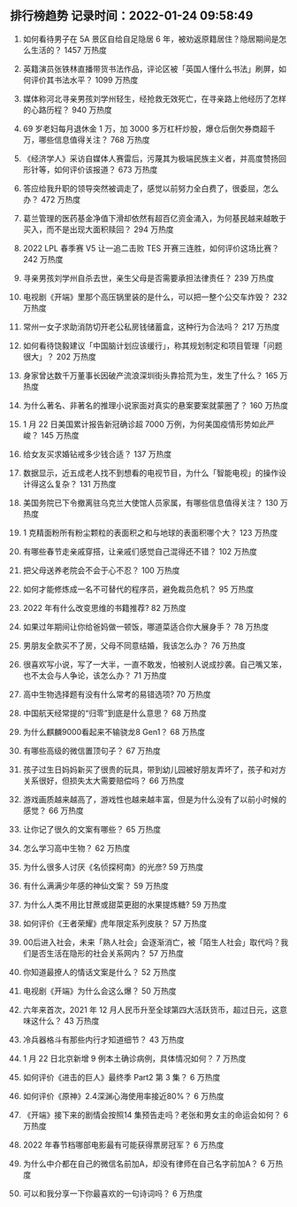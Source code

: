 
## 排行榜趋势 记录时间：2022-01-24 09:58:49
  
  1. 如何看待男子在 5A 景区自给自足隐居 6 年，被劝返原籍居住？隐居期间是怎么生活的？ 1457 万热度
    
  2. 英籍演员张铁林直播带货书法作品，评论区被「英国人懂什么书法」刷屏，如何评价其书法水平？ 1099 万热度
    
  3. 媒体称河北寻亲男孩刘学州轻生，经抢救无效死亡，在寻亲路上他经历了怎样的心路历程？ 940 万热度
    
  4. 69 岁老妇每月退休金 1 万，加 3000 多万杠杆炒股，爆仓后倒欠券商超千万，哪些信息值得关注？ 768 万热度
    
  5. 《经济学人》采访自媒体人赛雷后，污蔑其为极端民族主义者，并高度赞扬回形针等，如何评价该报道？ 673 万热度
    
  6. 答应给我升职的领导突然被调走了，感觉以前努力全白费了，很委屈，怎么办？ 472 万热度
    
  7. 葛兰管理的医药基金净值下滑却依然有超百亿资金涌入，为何基民越来越敢于买入，而不是出现大面积赎回？ 294 万热度
    
  8. 2022 LPL 春季赛 V5 让一追二击败 TES 开赛三连胜，如何评价这场比赛？ 242 万热度
    
  9. 寻亲男孩刘学州自杀去世，亲生父母是否需要承担法律责任？ 239 万热度
    
  10. 电视剧《开端》里那个高压锅里装的是什么，可以把一整个公交车炸毁？ 232 万热度
    
  11. 常州一女子求助消防切开老公私房钱储蓄盒，这种行为合法吗？ 217 万热度
    
  12. 如何看待饶毅建议「中国脑计划应该缓行」，称其规划制定和项目管理「问题很大」？ 202 万热度
    
  13. 身家曾达数千万董事长因破产流浪深圳街头靠拾荒为生，发生了什么？ 165 万热度
    
  14. 为什么著名、非著名的推理小说家面对真实的悬案要案就蒙圈了？ 160 万热度
    
  15. 1 月 22 日美国累计报告新冠确诊超 7000 万例，为何美国疫情形势如此严峻？ 145 万热度
    
  16. 给女友买求婚钻戒多少钱合适？ 137 万热度
    
  17. 数据显示，近五成老人找不到想看的电视节目，为什么「智能电视」的操作设计得这么复杂？ 131 万热度
    
  18. 美国务院已下令撤离驻乌克兰大使馆人员家属，有哪些信息值得关注？ 130 万热度
    
  19. 1 克精面粉所有粉尘颗粒的表面积之和与地球的表面积哪个大？ 123 万热度
    
  20. 有哪些春节走亲戚穿搭，让亲戚们感觉自己混得还不错？ 102 万热度
    
  21. 把父母送养老院会不会于心不忍？ 100 万热度
    
  22. 如何才能修炼成一名不可替代的程序员，避免裁员危机？ 95 万热度
    
  23. 2022 年有什么改变思维的书籍推荐? 82 万热度
    
  24. 如果过年期间让你给爸妈做一顿饭，哪道菜适合你大展身手？ 78 万热度
    
  25. 男朋友全款买不了房，父母不同意结婚，我该怎么办？ 76 万热度
    
  26. 很喜欢写小说，写了一大半，一直不敢发，怕被别人说成抄袭。自己嘴又笨，也不太会与人争论，该怎么办？ 71 万热度
    
  27. 高中生物选择题有没有什么常考的易错选项? 70 万热度
    
  28. 中国航天经常提的“归零”到底是什么意思？ 68 万热度
    
  29. 为什么麒麟9000看起来不输骁龙8 Gen1？ 68 万热度
    
  30. 有哪些高级的微信置顶句子？ 67 万热度
    
  31. 孩子过生日妈妈新买了很贵的玩具，带到幼儿园被好朋友弄坏了，孩子和对方关系很好，但损失太大需要赔偿吗？ 66 万热度
    
  32. 游戏画质越来越高了，游戏性也越来越丰富，但是为什么没有了以前小时候的感觉？ 66 万热度
    
  33. 让你记了很久的文案有哪些？ 65 万热度
    
  34. 怎么学习高中生物？ 62 万热度
    
  35. 为什么很多人讨厌《名侦探柯南》的光彦? 59 万热度
    
  36. 有什么满满少年感的神仙文案？ 59 万热度
    
  37. 为什么人类不用比甘蔗或甜菜更甜的水果提炼糖? 59 万热度
    
  38. 如何评价《王者荣耀》虎年限定系列皮肤？ 57 万热度
    
  39. 00后进入社会，未来「熟人社会」会逐渐消亡，被「陌生人社会」取代吗？我们是否生活在隐形的社会关系网内？ 57 万热度
    
  40. 你知道最撩人的情话文案是什么？ 52 万热度
    
  41. 电视剧《开端》为什么会这么爆？ 50 万热度
    
  42. 六年来首次，2021 年 12 月人民币升至全球第四大活跃货币，超过日元，这意味这什么？ 43 万热度
    
  43. 冷兵器格斗有那些内行才知道细节？ 43 万热度
    
  44. 1 月 22 日北京新增 9 例本土确诊病例，具体情况如何？ 7 万热度
    
  45. 如何评价《进击的巨人》最终季 Part2 第 3 集？ 6 万热度
    
  46. 如何评价《原神》2.4深渊心海使用率接近80%？ 6 万热度
    
  47. 《开端》接下来的剧情会按照14 集预告走吗？老张和男女主的命运会如何？ 6 万热度
    
  48. 2022 年春节档哪部电影最有可能获得票房冠军？ 6 万热度
    
  49. 为什么中介都在自己的微信名前加A，却没有律师在自己名字前加A？ 6 万热度
    
  50. 可以和我分享一下你最喜欢的一句诗词吗？ 6 万热度
    